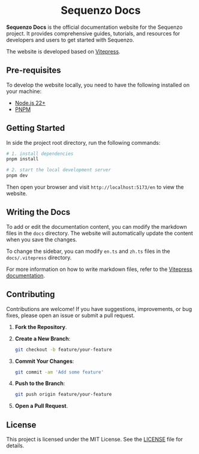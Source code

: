 <h1 align="center">Sequenzo Docs</h1>


**Sequenzo Docs** is the official documentation website for the Sequenzo project. It provides comprehensive guides, tutorials, and resources for developers and users to get started with Sequenzo.

The website is developed based on [Vitepress](https://github.com/vuejs/vitepress).

## Pre-requisites

To develop the website locally, you need to have the following installed on your machine:

- [Node.js 22+](https://nodejs.org/en/)
- [PNPM](https://pnpm.io/)

## Getting Started

In side the project root directory, run the following commands:

```bash
# 1. install dependencies
pnpm install

# 2. start the local development server
pnpm dev
```

Then open your browser and visit `http://localhost:5173/en` to view the website.

## Writing the Docs

To add or edit the documentation content, you can modify the markdown files in the `docs` directory. The website will automatically update the content when you save the changes.

To change the sidebar, you can modify `en.ts` and `zh.ts` files in the `docs/.vitepress` directory.

For more information on how to write markdown files, refer to the [Vitepress documentation](https://vitepress.dev/).

## Contributing

Contributions are welcome! If you have suggestions, improvements, or bug fixes, please open an issue or submit a pull request.

1. **Fork the Repository**.
2. **Create a New Branch**:

   ```bash
   git checkout -b feature/your-feature
   ```

3. **Commit Your Changes**:

   ```bash
   git commit -am 'Add some feature'
   ```

4. **Push to the Branch**:

   ```bash
   git push origin feature/your-feature
   ```

5. **Open a Pull Request**.

## License

This project is licensed under the MIT License. See the [LICENSE](LICENSE) file for details.
